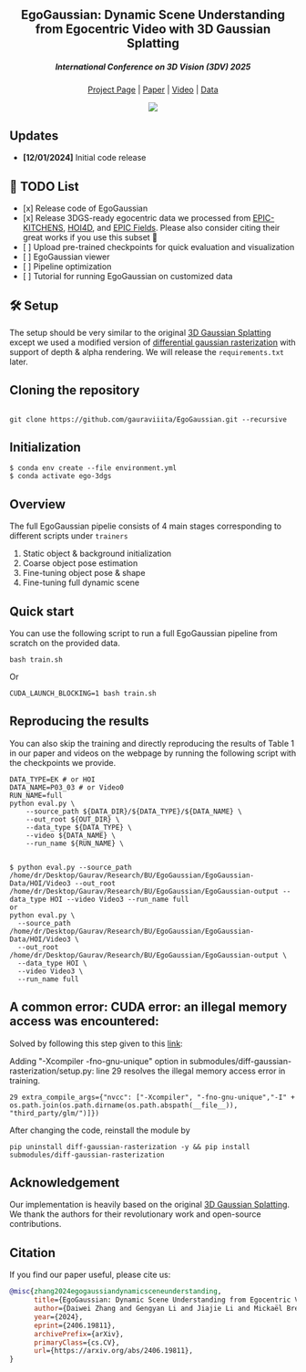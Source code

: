 <p align="center">
  <h2 align="center">EgoGaussian: Dynamic Scene Understanding from Egocentric Video with 3D Gaussian Splatting</h2>
  <h5 align="center">International Conference on 3D Vision (3DV) 2025</h5>
</p>

<div align="center"> 

[Project Page](https://zdwww.github.io/egogs.github.io/) | [Paper](https://arxiv.org/abs/2406.19811) | [Video](https://www.youtube.com/watch?v=nsZrmM7CJB0) | [Data](https://drive.google.com/file/d/1VCC71f7YYeCahQlSNpJ0BsR1995W6jDI/view?usp=sharing)

  <img src="assets/egogs.gif">
</div>

## Updates
- <b>[12/01/2024]</b>  Initial code release

## 📝 TODO List
- \[x\] Release code of EgoGaussian 
- \[x\] Release 3DGS-ready egocentric data we processed from [EPIC-KITCHENS](https://epic-kitchens.github.io/2024), [HOI4D](https://hoi4d.github.io), and [EPIC Fields](https://epic-kitchens.github.io/epic-fields/). Please also consider citing their great works if you use this subset 🤗
- \[ \] Upload pre-trained checkpoints for quick evaluation and visualization
- \[ \] EgoGaussian viewer
- \[ \] Pipeline optimization
- \[ \] Tutorial for running EgoGaussian on customized data

## 🛠️ Setup
The setup should be very similar to the original [3D Gaussian Splatting](https://github.com/graphdeco-inria/gaussian-splatting) except we used a modified version of [differential gaussian rasterization](https://github.com/ashawkey/diff-gaussian-rasterization/tree/8829d14f814fccdaf840b7b0f3021a616583c0a1) with support of depth & alpha rendering. We will release the `requirements.txt` later.


## Cloning the repository

```

git clone https://github.com/gauraviiita/EgoGaussian.git --recursive
```

## Initialization
```
$ conda env create --file environment.yml
$ conda activate ego-3dgs
```




## Overview

The full EgoGaussian pipelie consists of 4 main stages corresponding to different scripts under `trainers`

1. Static object & background initialization
2. Coarse object pose estimation
3. Fine-tuning object pose & shape
4. Fine-tuning full dynamic scene

## Quick start

You can use the following script to run a full EgoGaussian pipeline from scratch on the provided data.
```shell
bash train.sh
```
Or
```
CUDA_LAUNCH_BLOCKING=1 bash train.sh
```


## Reproducing the results

You can also skip the training and directly reproducing the results of Table 1 in our paper and videos on the webpage by running the following script with the checkpoints we provide.
```shell
DATA_TYPE=EK # or HOI
DATA_NAME=P03_03 # or Video0
RUN_NAME=full
python eval.py \
    --source_path ${DATA_DIR}/${DATA_TYPE}/${DATA_NAME} \
    --out_root ${OUT_DIR} \
    --data_type ${DATA_TYPE} \
    --video ${DATA_NAME} \
    --run_name ${RUN_NAME} \


$ python eval.py --source_path /home/dr/Desktop/Gaurav/Research/BU/EgoGaussian/EgoGaussian-Data/HOI/Video3 --out_root /home/dr/Desktop/Gaurav/Research/BU/EgoGaussian/EgoGaussian-output --data_type HOI --video Video3 --run_name full
or
python eval.py \
  --source_path /home/dr/Desktop/Gaurav/Research/BU/EgoGaussian/EgoGaussian-Data/HOI/Video3 \
  --out_root /home/dr/Desktop/Gaurav/Research/BU/EgoGaussian/EgoGaussian-output \
  --data_type HOI \
  --video Video3 \
  --run_name full

```

## A common error: CUDA error: an illegal memory access was encountered:

Solved by following this step given to this [link](https://github.com/graphdeco-inria/gaussian-splatting/issues/41#issuecomment-1752279620):

Adding "-Xcompiler -fno-gnu-unique" option in submodules/diff-gaussian-rasterization/setup.py: line 29 resolves the illegal memory access error in training.

```
29 extra_compile_args={"nvcc": ["-Xcompiler", "-fno-gnu-unique","-I" + os.path.join(os.path.dirname(os.path.abspath(__file__)), "third_party/glm/")]})
```
After changing the code, reinstall the module by
```
pip uninstall diff-gaussian-rasterization -y && pip install submodules/diff-gaussian-rasterization
```



## Acknowledgement
Our implementation is heavily based on the original [3D Gaussian Splatting](https://github.com/graphdeco-inria/gaussian-splatting). We thank the authors for their revolutionary work and open-source contributions. 

## Citation
If you find our paper useful, please cite us:
```bib
@misc{zhang2024egogaussiandynamicsceneunderstanding,
      title={EgoGaussian: Dynamic Scene Understanding from Egocentric Video with 3D Gaussian Splatting}, 
      author={Daiwei Zhang and Gengyan Li and Jiajie Li and Mickaël Bressieux and Otmar Hilliges and Marc Pollefeys and Luc Van Gool and Xi Wang},
      year={2024},
      eprint={2406.19811},
      archivePrefix={arXiv},
      primaryClass={cs.CV},
      url={https://arxiv.org/abs/2406.19811}, 
}
